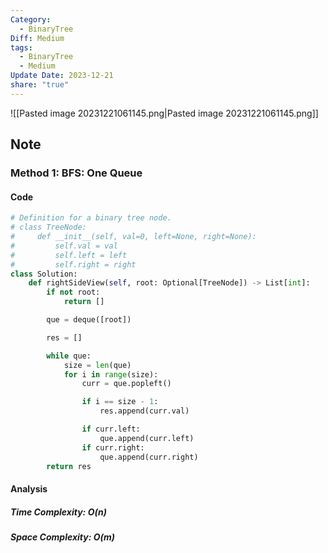 ```yaml
---
Category:
  - BinaryTree
Diff: Medium
tags:
  - BinaryTree
  - Medium
Update Date: 2023-12-21
share: "true"
---
```


![[Pasted image 20231221061145.png|Pasted image 20231221061145.png]]
## Note

### Method 1: BFS: One Queue

#### Code
```python
# Definition for a binary tree node.
# class TreeNode:
#     def __init__(self, val=0, left=None, right=None):
#         self.val = val
#         self.left = left
#         self.right = right
class Solution:
    def rightSideView(self, root: Optional[TreeNode]) -> List[int]:
        if not root:
            return []

        que = deque([root])

        res = []

        while que:
            size = len(que)
            for i in range(size):
                curr = que.popleft()

                if i == size - 1:
                    res.append(curr.val)

                if curr.left:
                    que.append(curr.left)
                if curr.right:
                    que.append(curr.right)
        return res

```
#### Analysis
##### Time Complexity: $O(n)$
##### Space Complexity: $O(m)$

